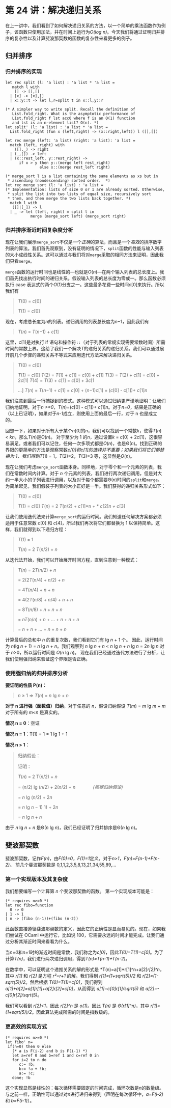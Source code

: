 # 第 24 讲：解决递归关系

在上一讲中，我们看到了如何解决递归关系的方法，以一个简单的乘法函数作为例子，该函数只使用加法，并在时间上运行为*O(log n)*。今天我们将通过证明归并排序的复杂性以及计算斐波那契数的函数的复杂性来看更多的例子。

## 归并排序

### 归并排序的实现

```
let rec split (l: 'a list) : 'a list * 'a list = 
   match l with
    [] -> [],[]
  | [x] -> [x],[]
  | x::y::t -> let l,r=split t in x::l,y::r

(* A simpler way to write split. Recall the definition of
   List.fold_right. What is the asymptotic performance of 
   List.fold_right f lst acc0 where f is an O(1) function
   and lst is an n-element list? O(n). *)
let split' (l: 'a list) : 'a list * 'a list = 
  List.fold_right (fun x (left,right) -> (x::right,left)) l ([],[])

let rec merge (left: 'a list) (right: 'a list): 'a list =
  match (left, right) with
    ([],_) -> right
  | (_,[]) -> left
  | (x::rest_left, y::rest_right) -> 
      if x > y then y::(merge left rest_right)
               else x::(merge rest_left right)

(* merge_sort l is a list containing the same elements as xs but in
 * ascending (nondescending) sorted order.  *)
let rec merge_sort (l: 'a list) : 'a list =
(* Implementation: lists of size 0 or 1 are already sorted. Otherwise,
 * split the list into two lists of equal size, recursively sort
 * them, and then merge the two lists back together. *)
  match l with
   ([]|[_]) -> l
  | _ -> let (left, right) = split l in 
           merge (merge_sort left) (merge_sort right)

```

### 归并排序渐近时间复杂度分析

现在让我们展示`merge_sort`不仅是一个*正确*的算法，而且是一个*高效*的排序数字列表的算法。我们首先观察到，没有证明的情况下，`split`函数的性能与输入列表的大小成线性关系。这可以通过与我们将对`merge`采取的相同方法来证明，因此我们只看`merge`。

`merge`函数的运行时间也是线性的—也就是*O*(*n*)—在两个输入列表的总长度上。我们首先找出执行时间的递归关系。假设输入列表的总长度为零或一。那么函数必须执行 case 表达式的两个*O*(1)分支之一。这些最多花费一些时间*c*[0]来执行。所以我们有

> *T*(0) = *c*[0]
> 
> *T*(1) = *c*[0]

现在，考虑总长度为*n*的列表。递归调用的列表总长度为*n*−1，因此我们有

> *T*(*n*) = *T*(*n*−1) + *c*[1]

这里，*c*[1]是对执行 if 语句和操作符`::`（对于列表的常规实现需要常数时间）所需时间的常数上界。这给了我们一个解决*T*的递归关系的递归关系。我们可以通过展开前几个步骤的递归关系不等式来应用迭代方法来解决递归关系。

> *T*(0) = *c*[0]
> 
> *T*(1) = *c*[0] *T*(2) = *T*(1) + *c*[1] = *c*[0] + *c*[1] *T*(3) = *T*(2) + *c*[1] = *c*[0] + 2*c*[1] *T*(4) = *T*(3) + *c*[1] = *c*[0] + 3*c*[1
> 
> ...] *T*(*n*) = *T*(*n*−1) + *c*[1] = *c*[0] + (*n*−1)*c*[1] = (*c*[0] - c[1])+ *c*[1]*n*

我们注意到最后一行捕捉到的模式。这种模式可以通过归纳更严谨地证明：让我们归纳地证明，对于*n >=0*，*T*(*n*)=(*c*[0] - c[1])+ *c*[1]*n*。对于*n=0*，结果是正确的（以上已证明），如果对于*n-1*成立，则使用上面的最后一行，对于 n 也是成立的。

回想一下，如果对于所有大于某个*n*[0]的*n*，我们可以找到一个常数*k*，使得*T*(*n*) < *kn*，那么*T*(*n*)是*O*(*n*)。 对于至少为 1 的*n*，通过设置*k* = *c*[0] + 2*c*[1]，这很容易满足。或者我们可以记住，任何一次多项式都是*O*(*n*)，也是Θ(*n*)。找到正确的界限的更简单的方法是观察常数*c[0]*和*c[1]*的选择并不重要；如果我们将它们都替换为 1，我们得到*T*(1) = 1，*T*(2)=2，*T*(3)=3 等，这显然是*O*(*n*)。

现在让我们考虑`merge_sort`函数本身。同样地，对于零个和一个元素的列表，我们在常数时间内计算。对于 *n* 个元素的列表，我们进行两次递归调用，但是对大约一半大小的子列表进行调用，以及对于每个都需要Θ(*n*)时间的`split`和`merge`。为简单起见，我们假装子列表的大小正好是一半。我们获得的递归关系形式如下：

> *T*(0) = *c*[0]
> 
> *T*(1) = *c*[0] *T*(*n*) = 2 *T*(*n*/2) + *c*[1]*n + * *c*[2]*n + c*[3]

让我们使用迭代法来计算`merge_sort`的运行时间。我们知道任何解决方案都必须适用于任意常数 *c*[0] 和 *c*[4]，所以我们再次将它们都替换为 1 以保持简单。这样，我们就得到以下递归方程：

> *T*(1) = 1
> 
> *T*(*n*) = 2 *T*(*n*/2) + *n*

从迭代法开始，我们可以开始展开时间方程，直到注意到一种模式：

> *T*(*n*) = 2*T*(*n*/2) + *n*
> 
> = 2(2*T*(*n*/4) + *n*/2) + *n*
> 
> = 4*T*(*n*/4) + *n* + *n*
> 
> = 4(2*T*(*n*/8) + *n*/4) + *n* + *n*
> 
> = 8*T*(*n*/8) + *n* + *n* + *n*
> 
> = *nT*(*n*/*n*) + *n* + ... + *n* + *n* + *n*
> 
> = *n* + *n* + ... + *n* + *n* + *n*

计算最后的总和中 *n* 的重复次数，我们看到它们有 lg *n* + 1 个。 因此，运行时间为 *n*(lg *n* + 1) = *n* lg *n* + *n*。我们观察到 *n* lg *n* + *n* < *n* lg *n* + *n* lg *n* = 2*n* lg *n* 对于 *n*>0，所以运行时间是 *O*(*n* lg *n*)。 现在我们已经通过迭代方法进行了分析，让我们使用强归纳来验证这个界限是否正确。

### 使用强归纳的归并排序分析

**要证明的性质 P(n)：**

> *n* ≥ 1 ⇒ *T*(*n*) = *n* lg *n* + *n*

**对于 n 进行强（函数值）归纳**。对于任意的 *n*，假设归纳假设 *T*(*m*) = *m* lg *m* + *m* 对于所有的 *m*<*n* 是真实的。

**情况 n = 0**：空证

**情况 n = 1**：T(1) = 1 = 1 lg 1 + 1

**情况 n > 1**：

> 归纳假设：
> 
> 证明：
> 
> *T*(*n*) = 2 T(*n*/2) + *n*
> 
> = (*n*/2) lg (*n*/2) + 2(*n*/2) + *n*              *(根据归纳假设)*
> 
> = *n* lg (*n*/2) + 2*n*
> 
> = *n* lg *n* − 1) 1) + 2*n*
> 
> = *n* lg *n* + *n*

由于 *n* lg *n* + *n* 是Θ(*n* lg *n*)，我们已经证明了归并排序是Θ(*n* lg *n*)。

## 斐波那契数

斐波那契数，记作*F(n)*，由*F(0)=0*，*F(1)=1*定义，对于*n>1*，*F(n)=F(n-1)+F(n-2)*。 前几个斐波那契数是 0,1,1,2,3,5,8,13,21,34,55,89,...

### 第一个实现版本及其复杂度

我们想要编写一个计算第 *n* 个斐波那契数的函数。 第一个实现版本可能是：

```
(* requires n>=0 *)
let rec fibo=function
  0 -> 0
| 1 -> 1
| n -> (fibo (n-1))+(fibo (n-2))

```

此函数直接遵循斐波那契数的定义，因此它的正确性是显而易见的。现在，如果我们尝试在 OCaml 中运行它，比如说 100，它需要永远的时间才能完成。让我们通过分析其渐近时间来看看为什么。

当*n=0*和*n=1*时的渐近时间是常数，我们称之为*c[0]*，因此*T(0)=T(1)=c[0]*。为了计算*T(n)*，我们进行两次递归调用，得到*T(n)=T(n-1)+T(n-2)*。

在数学中，可以证明这个递推关系的解的形式是 *T(n)=a[1]*r[1]^n+a[2]*r[2]^n*，其中 *r[1]* 和 *r[2]* 是方程 *r²=r+1* 的解。我们得到 *r[1]=(1+sqrt(5))/2* 和 *r[2]=(1-sqrt(5))/2*。然后根据 *T(0)=T(1)=c[0]*，我们得到 *a[1]+a[2]=a[1]r[1]+a[2]r[2]=c[0]*，从而得到 *a[1]=c[0]r[1]/sqrt(5)* 和 *a[2]=-c[0]r[2]/sqrt(5)*。

我们可以看到 *r[2]<1*，因此 *r[2]^n* 是 *o(1)*。因此 *T(n)* 是 *Θ(r[1]^n)*，其中 *r[1]=(1+sqrt(5))/2*。因此算法完成所需的时间是指数级的。

### 更高效的实现方式

```
(* requires n>=0 *)
let fibo' n=
 if(n=0) then 0 else 
   (* a is F(i-2) and b is F(i-1) *)
   let a=ref 0 and b=ref 1 and c=ref 0 in
   for i=2 to n do
      c:= !b;
      b:= !a + !b; 
      a:= !c;
   done; !b

```

这个实现显然是线性的：每次循环需要固定的时间完成，循环次数是*n*的数量级。与之前一样，正确性可以通过对*n*进行递归来得到（声明在每次循环中，*a=F(i-2)* 和 *b=F(i-1)*）。
